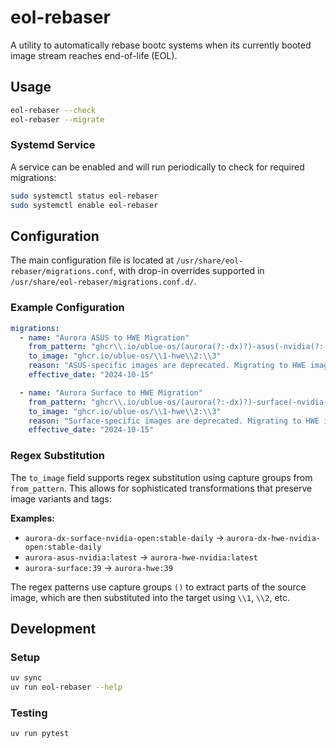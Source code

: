 # eol-rebaser

A utility to automatically rebase bootc systems when its currently booted image stream reaches end-of-life (EOL).

## Usage

```bash
eol-rebaser --check
eol-rebaser --migrate
```

### Systemd Service

A service can be enabled and will run periodically to check for required migrations:

```bash
sudo systemctl status eol-rebaser
sudo systemctl enable eol-rebaser
```

## Configuration

The main configuration file is located at `/usr/share/eol-rebaser/migrations.conf`, with drop-in overrides supported in `/usr/share/eol-rebaser/migrations.conf.d/`.

### Example Configuration

```yaml
migrations:
  - name: "Aurora ASUS to HWE Migration"
    from_pattern: "ghcr\\.io/ublue-os/(aurora(?:-dx)?)-asus(-nvidia(?:-open)?)?:(.+)"
    to_image: "ghcr.io/ublue-os/\\1-hwe\\2:\\3"
    reason: "ASUS-specific images are deprecated. Migrating to HWE images which include all necessary drivers."
    effective_date: "2024-10-15"

  - name: "Aurora Surface to HWE Migration"
    from_pattern: "ghcr\\.io/ublue-os/(aurora(?:-dx)?)-surface(-nvidia(?:-open)?)?:(.+)"
    to_image: "ghcr.io/ublue-os/\\1-hwe\\2:\\3"
    reason: "Surface-specific images are deprecated. Migrating to HWE images which include all necessary drivers."
    effective_date: "2024-10-15"
```

### Regex Substitution

The `to_image` field supports regex substitution using capture groups from `from_pattern`. This allows for sophisticated transformations that preserve image variants and tags:

**Examples:**
- `aurora-dx-surface-nvidia-open:stable-daily` → `aurora-dx-hwe-nvidia-open:stable-daily`
- `aurora-asus-nvidia:latest` → `aurora-hwe-nvidia:latest`
- `aurora-surface:39` → `aurora-hwe:39`

The regex patterns use capture groups `()` to extract parts of the source image, which are then substituted into the target using `\\1`, `\\2`, etc.


## Development

### Setup

```bash
uv sync
uv run eol-rebaser --help
```

### Testing

```bash
uv run pytest
```
